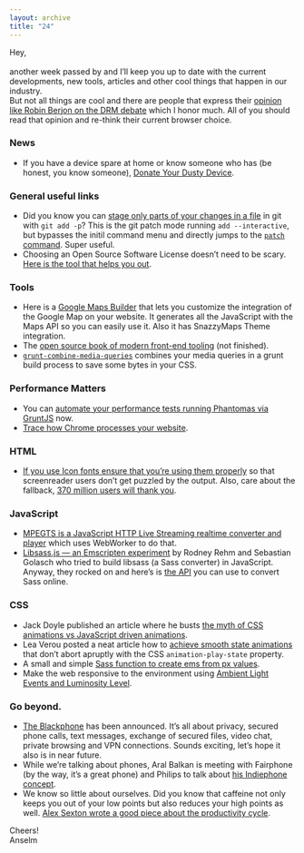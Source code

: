 ```yaml
---
layout: archive
title: "24"
---
```



Hey,<br>
<br>
another week passed by and I’ll keep you up to date with the current developments, new tools, articles and other cool things that happen in our industry. <br>
But not all things are cool and there are people that express their [opinion like Robin Berjon on the DRM debate](http://berjon.com/blog/2014/01/yummy-drm.html) which I honor much. All of you should read that opinion and re-think their current browser choice.

### News

- If you have a device spare at home or know someone who has (be honest, you know someone), [Donate Your Dusty Device](http://opendevicelab.com/DYDD).

### General useful links

- Did you know you can [stage only parts of your changes in a file](http://johnkary.net/blog/git-add-p-the-most-powerful-git-feature-youre-not-using-yet/) in git with `git add -p`? This is the git patch mode running `add --interactive`, but bypasses the initil command menu and directly jumps to the [`patch` command](http://git-scm.com/book/ch6-2.html#Staging-Patches). Super useful.
- Choosing an Open Source Software License doesn’t need to be scary. [Here is the tool that helps you out](http://choosealicense.com/).

### Tools

- Here is a [Google Maps Builder](http://googlemapbuilder.mynameisdonald.com/) that lets you customize the integration of the Google Map on your website. It generates all the JavaScript with the Maps API so you can easily use it. Also it has SnazzyMaps Theme integration.
- The [open source book of modern front-end tooling](https://github.com/tooling/book-of-modern-frontend-tooling) (not finished).
- [`grunt-combine-media-queries`](https://github.com/buildingblocks/grunt-combine-media-queries) combines your media queries in a grunt build process to save some bytes in your CSS.

### Performance Matters

- You can [automate your performance tests running Phantomas via GruntJS](http://4waisenkinder.de/blog/2013/12/22/how-to-measure-frontend-performance-with-phantomas-and-grunt/) now.
- [Trace how Chrome processes your website](http://dev.chromium.org/developers/how-tos/trace-event-profiling-tool).

### HTML

- [If you use Icon fonts ensure that you’re using them properly](http://filamentgroup.com/lab/bulletproof_icon_fonts/) so that screenreader users don’t get puzzled by the output. Also, care about the fallback, [370 million users will thank you](https://docs.google.com/presentation/d/1n4NyG4uPRjAA8zn_pSQ_Ket0RhcWC6QlZ6LMjKeECo0/edit).

### JavaScript

- [MPEGTS is a JavaScript HTTP Live Streaming realtime converter and player](https://github.com/RReverser/mpegts) which uses WebWorker to do that.
- [Libsass.js — an Emscripten experiment](http://blog.rodneyrehm.de/archives/33-libsass.js-An-Emscripten-Experiment.html) by Rodney Rehm and Sebastian Golasch who tried to build libsass (a Sass converter) in JavaScript. Anyway, they rocked on and here’s is [the API](https://github.com/medialize/sass.js) you can use to convert Sass online.

### CSS

- Jack Doyle published an article where he busts [the myth of CSS animations vs JavaScript driven animations](http://css-tricks.com/myth-busting-css-animations-vs-javascript/).
- Lea Verou posted a neat article how to [achieve smooth state animations](http://lea.verou.me/2014/01/smooth-state-animations-with-animation-play-state/) that don’t abort apruptly with the CSS `animation-play-state` property.
- A small and simple [Sass function to create ems from px values](https://gist.github.com/isellsoap/8299726).
- Make the web responsive to the environment using [Ambient Light Events and Luminosity Level](http://girliemac.com/blog/2014/01/12/luminosity/).

### Go beyond.

- [The Blackphone](https://www.blackphone.ch/) has been announced. It’s all about privacy, secured phone calls, text messages, exchange of secured files, video chat, private browsing and VPN connections. Sounds exciting, let’s hope it also is in near future.
- While we’re talking about phones, Aral Balkan is meeting with Fairphone (by the way, it’s a great phone) and Philips to talk about [his Indiephone concept](http://newsletter.indiephone.eu/w/zy8NhQZIGO7630EAgghNoivA).
- We know so little about ourselves. Did you know that caffeine not only keeps you out of your low points but also reduces your high points as well. [Alex Sexton wrote a good piece about the productivity cycle](https://alexsexton.com/blog/2014/1/the-productivity-cycle/).

Cheers!<br>
Anselm
